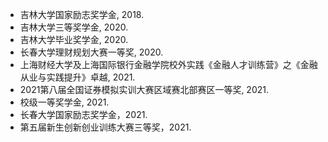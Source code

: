 - 吉林大学国家励志奖学金, 2018. 
- 吉林大学三等奖学金, 2020. 
- 吉林大学毕业奖学金, 2020. 
- 长春大学理财规划大赛一等奖, 2020. 
- 上海财经大学及上海国际银行金融学院校外实践《金融人才训练营》之《金融从业与实践提升》卓越, 2021. 
- 2021第八届全国证券模拟实训大赛区域赛北部赛区一等奖, 2021.  
- 校级一等奖学金, 2021.  
- 长春大学国家励志奖学金，2021.
- 第五届新生创新创业训练大赛三等奖，2021.